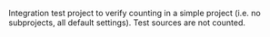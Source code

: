 Integration test project to verify counting in a simple project
(i.e. no subprojects, all default settings). Test sources are not
counted.
